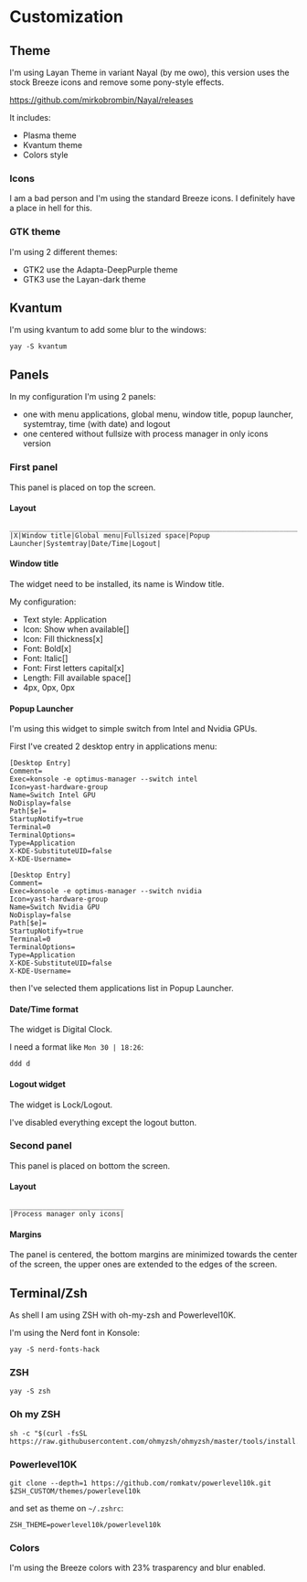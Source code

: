 # Customization

## Theme
I'm using Layan Theme in variant Nayal (by me owo), this version uses the stock Breeze icons and remove some pony-style effects.

https://github.com/mirkobrombin/Nayal/releases

It includes:
* Plasma theme
* Kvantum theme
* Colors style

### Icons
I am a bad person and I'm using the standard Breeze icons. I definitely have a place in hell for this.

### GTK theme
I'm using 2 different themes:
* GTK2 use the Adapta-DeepPurple theme
* GTK3 use the Layan-dark theme

## Kvantum
I'm using kvantum to add some blur to the windows:
```
yay -S kvantum
```

## Panels
In my configuration I'm using 2 panels:
* one with menu applications, global menu, window title, popup launcher, systemtray, time (with date) and logout
* one centered without fullsize with process manager in only icons version

### First panel
This panel is placed on top the screen.

#### Layout
```
_______________________________________________________________________________________
|X|Window title|Global menu|Fullsized space|Popup Launcher|Systemtray|Date/Time|Logout|
```

#### Window title
The widget need to be installed, its name is Window title.

My configuration:
* Text style: Application
* Icon: Show when available[]
* Icon: Fill thickness[x]
* Font: Bold[x]
* Font: Italic[]
* Font: First letters capital[x]
* Length: Fill available space[]
* 4px, 0px, 0px

#### Popup Launcher
I'm using this widget to simple switch from Intel and Nvidia GPUs.

First I've created 2 desktop entry in applications menu:
```
[Desktop Entry]
Comment=
Exec=konsole -e optimus-manager --switch intel
Icon=yast-hardware-group
Name=Switch Intel GPU
NoDisplay=false
Path[$e]=
StartupNotify=true
Terminal=0
TerminalOptions=
Type=Application
X-KDE-SubstituteUID=false
X-KDE-Username=

[Desktop Entry]
Comment=
Exec=konsole -e optimus-manager --switch nvidia
Icon=yast-hardware-group
Name=Switch Nvidia GPU
NoDisplay=false
Path[$e]=
StartupNotify=true
Terminal=0
TerminalOptions=
Type=Application
X-KDE-SubstituteUID=false
X-KDE-Username=
```

then I've selected them applications list in Popup Launcher.

#### Date/Time format
The widget is Digital Clock.

I need a format like `Mon 30 | 18:26`:
```
ddd d
```

#### Logout widget
The widget is Lock/Logout.

I've disabled everything except the logout button.

### Second panel
This panel is placed on bottom the screen.

#### Layout
```
____________________________
|Process manager only icons|
```

#### Margins
The panel is centered, the bottom margins are minimized towards the center of the screen, the upper ones are extended to the edges of the screen.

## Terminal/Zsh
As shell I am using ZSH with oh-my-zsh and Powerlevel10K.

I'm using the Nerd font in Konsole:
```
yay -S nerd-fonts-hack
```

### ZSH
```
yay -S zsh
```

### Oh my ZSH
```
sh -c "$(curl -fsSL https://raw.githubusercontent.com/ohmyzsh/ohmyzsh/master/tools/install.sh)"
```

### Powerlevel10K
```
git clone --depth=1 https://github.com/romkatv/powerlevel10k.git $ZSH_CUSTOM/themes/powerlevel10k
```
and set as theme on `~/.zshrc`:
```
ZSH_THEME=powerlevel10k/powerlevel10k
```

### Colors
I'm using the Breeze colors with 23% trasparency and blur enabled.